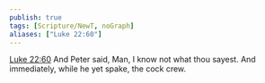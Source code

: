 ```yaml
---
publish: true
tags: [Scripture/NewT, noGraph]
aliases: ["Luke 22:60"]
---
```

[Luke 22:60](https://churchofjesuschrist.org/study/scriptures/nt/luke/22?lang=eng&id=p60#p60) And Peter said, Man, I know not what thou sayest. And immediately, while he yet spake, the cock crew.
